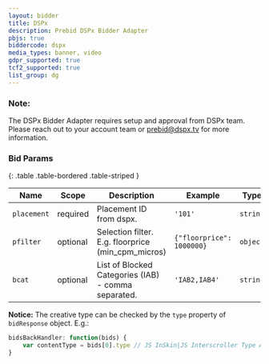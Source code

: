 ```yaml
---
layout: bidder
title: DSPx
description: Prebid DSPx Bidder Adapter
pbjs: true
biddercode: dspx
media_types: banner, video 
gdpr_supported: true
tcf2_supported: true
list_group: dg
---
```


### Note:
The DSPx Bidder Adapter requires setup and approval from DSPx team. Please reach out to your account team or prebid@dspx.tv for more information.

### Bid Params

{: .table .table-bordered .table-striped }

| Name          | Scope    | Description                                                                | Example                | Type            |
|---------------|----------|----------------------------------------------------------------------------|------------------------|-----------------|
| `placement`   | required | Placement ID from dspx.                                                    | `'101'`                  | `string`        |
| `pfilter`     | optional | Selection filter. E.g. floorprice (min_cpm_micros)                            | `{"floorprice": 1000000}`| `object`        |
| `bcat`        | optional | List of  Blocked Categories (IAB) - comma separated.                       | `'IAB2,IAB4'`            | `string`        |


**Notice:** The creative type can be checked by the `type` property of `bidResponse` object. E.g.:
```js
bidsBackHandler: function(bids) {
    var contentType = bids[0].type // JS InSkin|JS Interscroller Type A|...;
}
```
